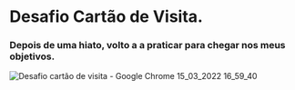 # Desafio Cartão de Visita.
### Depois de uma hiato, volto a a praticar para chegar nos meus objetivos.

![Desafio cartão de visita - Google Chrome 15_03_2022 16_59_40](https://user-images.githubusercontent.com/83670739/158889046-2fae4c40-c296-4d57-934a-3e4f96492e0b.png)
